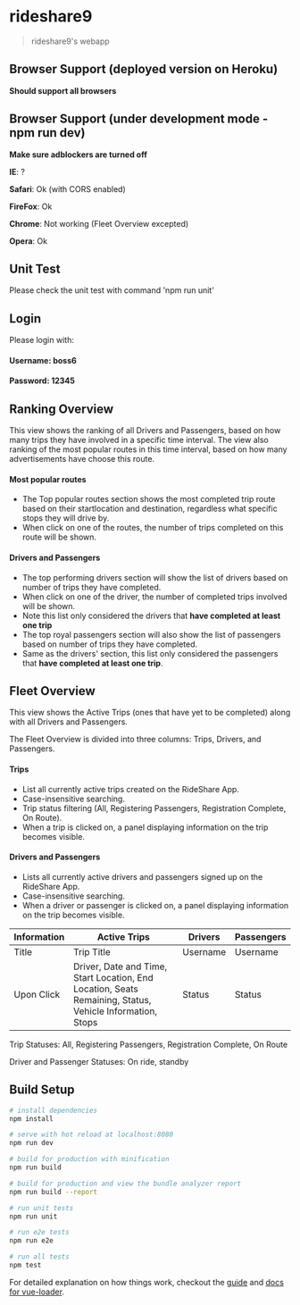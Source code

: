 # rideshare9

> rideshare9's webapp

## Browser Support (deployed version on Heroku)
**Should support all browsers**


## Browser Support (under development mode - npm run dev)
**Make sure adblockers are turned off**

**IE**: ?

**Safari**: Ok (with CORS enabled)

**FireFox**: Ok

**Chrome**: Not working (Fleet Overview excepted)

**Opera**: Ok

## Unit Test

Please check the unit test with command 'npm run unit'

## Login

Please login with:  
#### Username: boss6  
#### Password: 12345

## Ranking Overview

This view shows the ranking of all Drivers and Passengers, based on how many trips they have involved in 
a specific time interval. 
The view also ranking of the most popular routes in this time interval, based on
how many advertisements have choose this route. 

#### Most popular routes
- The Top popular routes section shows the most completed trip route based on their startlocation and destination, 
regardless what specific stops they will drive by. 
- When click on one of the routes, the number of trips completed on this route will be shown. 

#### Drivers and Passengers
- The top performing drivers section will show the list of drivers based on number of trips they have completed.
- When click on one of the driver, the number of completed trips involved will be shown.
- Note this list only considered the drivers that **have completed at least one trip**
- The top royal passengers section will also show the list of passengers based on number of trips they have completed. 
- Same as the drivers' section, this list only considered the passengers that **have completed at least one trip**.


## Fleet Overview 

This view shows the Active Trips (ones that have yet to be completed) along with all Drivers and Passengers. 

The Fleet Overview is divided into three columns: Trips, Drivers, and Passengers.
#### Trips
- List all currently active trips created on the RideShare App.
- Case-insensitive searching.
- Trip status filtering (All, Registering Passengers, Registration Complete, On Route).
- When a trip is clicked on, a panel displaying information on the trip becomes visible.
#### Drivers and Passengers
- Lists all currently active drivers and passengers signed up on the RideShare App.
- Case-insensitive searching.
- When a driver or passenger is clicked on, a panel displaying information on the trip becomes visible.

Information | Active Trips | Drivers | Passengers
------| ------ | ------ | ------ 
Title | Trip Title | Username | Username
Upon Click | Driver, Date and Time, Start Location, End Location, Seats Remaining, Status, Vehicle Information, Stops | Status | Status

Trip Statuses: All, Registering Passengers, Registration Complete, On Route

Driver and Passenger Statuses: On ride, standby

## Build Setup

``` bash
# install dependencies
npm install

# serve with hot reload at localhost:8080
npm run dev

# build for production with minification
npm run build

# build for production and view the bundle analyzer report
npm run build --report

# run unit tests
npm run unit

# run e2e tests
npm run e2e

# run all tests
npm test
```

For detailed explanation on how things work, checkout the [guide](http://vuejs-templates.github.io/webpack/) and [docs for vue-loader](http://vuejs.github.io/vue-loader).
